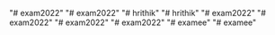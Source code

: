 "# exam2022" 
"# exam2022" 
"# hrithik" 
"# hrithik" 
"# exam2022" 
"# exam2022" 
"# exam2022" 
"# exam2022" 
"# examee" 
"# examee" 
